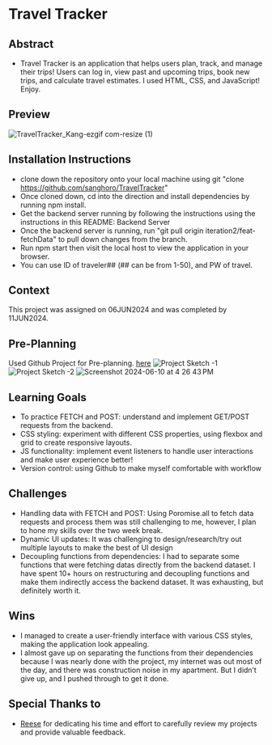 # Travel Tracker

## Abstract
  * Travel Tracker is an application that helps users plan, track, and manage their trips! Users can log in, view past and upcoming trips, book new trips, and calculate travel estimates. I used HTML, CSS, and JavaScript! Enjoy.
  
## Preview
![TravelTracker_Kang-ezgif com-resize (1)](https://github.com/sanghoro/TravelTracker/assets/159068651/5d21f1ac-6ffb-447c-891e-6be9454c04cc)

## Installation Instructions
  * clone down the repository onto your local machine using git "clone https://github.com/sanghoro/TravelTracker" 
  * Once cloned down, cd into the direction and install dependencies by running npm install.
  * Get the backend server running by following the instructions using the instructions in this README: Backend Server
  * Once the backend server is running, run "git pull origin iteration2/feat-fetchData" to pull down changes from the branch.
  * Run npm start then visit the local host to view the application in your browser.
  * You can use ID of traveler## (## can be from 1-50), and PW of travel.

## Context
This project was assigned on 06JUN2024 and was completed by 11JUN2024.

## Pre-Planning
Used Github Project for Pre-planning. [here](https://github.com/users/sanghoro/projects/9/views/2)
![Project Sketch -1](https://github.com/sanghoro/TravelTracker/assets/159068651/2014a1dc-0657-4279-b756-01a080f0262e)
![Project Sketch -2](https://github.com/sanghoro/TravelTracker/assets/159068651/0668f4e8-ab4e-4417-a8d7-45894f473f1f)
![Screenshot 2024-06-10 at 4 26 43 PM](https://github.com/sanghoro/TravelTracker/assets/159068651/363a2b05-2ca2-4d6f-bfff-7ffb5e86f4d9)

## Learning Goals
  * To practice FETCH and POST: understand and implement GET/POST requests from the backend.
  * CSS styling: experiment with different CSS properties, using flexbox and grid to create responsive layouts.
  * JS functionality: implement event listeners to handle user interactions and make user experience better!
  * Version control: using Github to make myself comfortable with workflow
  
## Challenges
  * Handling data with FETCH and POST: Using Poromise.all to fetch data requests and process them was still challenging to me, however, I plan to hone my skills over the two week break.
  * Dynamic UI updates: It was challenging to design/research/try out multiple layouts to make the best of UI design
  * Decoupling functions from dependencies: I had to separate some functions that were fetching datas directly from the backend dataset. I have spent 10+ hours on restructuring and decoupling functions and make them indirectly access the backend dataset. It was exhausting, but definitely worth it.
  
## Wins
  * I managed to create a user-friendly interface with various CSS styles, making the application look appealing.
  * I almost gave up on separating the functions from their dependencies because I was nearly done with the project, my internet was out most of the day, and there was construction noise in my apartment. But I didn’t give up, and I pushed through to get it done.

## Special Thanks to
  * [Reese](https://github.com/reesegreen2014) for dedicating his time and effort to carefully review my projects and provide valuable feedback.
